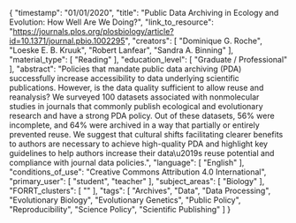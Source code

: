 {
    "timestamp": "01/01/2020",
    "title": "Public Data Archiving in Ecology and Evolution: How Well Are We Doing?",
    "link_to_resource": "https://journals.plos.org/plosbiology/article?id=10.1371/journal.pbio.1002295",
    "creators": [
        "Dominique G. Roche",
        "Loeske E. B. Kruuk",
        "Robert Lanfear",
        "Sandra A. Binning"
    ],
    "material_type": [
        "Reading"
    ],
    "education_level": [
        "Graduate / Professional"
    ],
    "abstract": "Policies that mandate public data archiving (PDA) successfully increase accessibility to data underlying scientific publications. However, is the data quality sufficient to allow reuse and reanalysis? We surveyed 100 datasets associated with nonmolecular studies in journals that commonly publish ecological and evolutionary research and have a strong PDA policy. Out of these datasets, 56% were incomplete, and 64% were archived in a way that partially or entirely prevented reuse. We suggest that cultural shifts facilitating clearer benefits to authors are necessary to achieve high-quality PDA and highlight key guidelines to help authors increase their data\u2019s reuse potential and compliance with journal data policies.",
    "language": [
        "English"
    ],
    "conditions_of_use": "Creative Commons Attribution 4.0 International",
    "primary_user": [
        "student",
        "teacher"
    ],
    "subject_areas": [
        "Biology"
    ],
    "FORRT_clusters": [
        ""
    ],
    "tags": [
        "Archives",
        "Data",
        "Data Processing",
        "Evolutionary Biology",
        "Evolutionary Genetics",
        "Public Policy",
        "Reproducibility",
        "Science Policy",
        "Scientific Publishing"
    ]
}